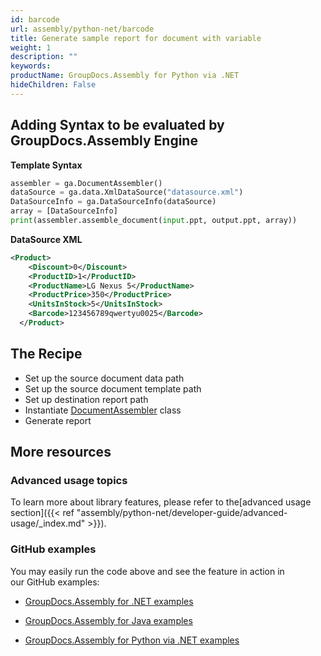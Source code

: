 ```yaml
---
id: barcode
url: assembly/python-net/barcode
title: Generate sample report for document with variable
weight: 1
description: ""
keywords: 
productName: GroupDocs.Assembly for Python via .NET
hideChildren: False
---
```


## Adding Syntax to be evaluated by GroupDocs.Assembly Engine

**Template Syntax**

```python
assembler = ga.DocumentAssembler()
dataSource = ga.data.XmlDataSource("datasource.xml")
DataSourceInfo = ga.DataSourceInfo(dataSource)
array = [DataSourceInfo]
print(assembler.assemble_document(input.ppt, output.ppt, array))
```

**DataSource XML**
```xml
<Product>
    <Discount>0</Discount>
    <ProductID>1</ProductID>
    <ProductName>LG Nexus 5</ProductName>
    <ProductPrice>350</ProductPrice>
    <UnitsInStock>5</UnitsInStock>
	<Barcode>123456789qwertyu0025</Barcode>
  </Product>
```

## The Recipe

*   Set up the source document data path
*   Set up the source document template path
*   Set up destination report path
*   Instantiate [DocumentAssembler](https://reference.groupdocs.com/python-net/assembly/groupdocs.assembly/documentassembler) class
*   Generate report

## More resources

### Advanced usage topics

To learn more about library features, please refer to the[advanced usage section]({{< ref "assembly/python-net/developer-guide/advanced-usage/_index.md" >}}).

### GitHub examples

You may easily run the code above and see the feature in action in our GitHub examples:

*   [GroupDocs.Assembly for .NET examples](https://github.com/groupdocs-assembly/GroupDocs.Assembly-for-.NET)
    
*   [GroupDocs.Assembly for Java examples](https://github.com/groupdocs-assembly/GroupDocs.Assembly-for-Java)

*   [GroupDocs.Assembly for Python via .NET examples](https://github.com/groupdocs-assembly/GroupDocs.Assembly-for-Python-via-.NET)
